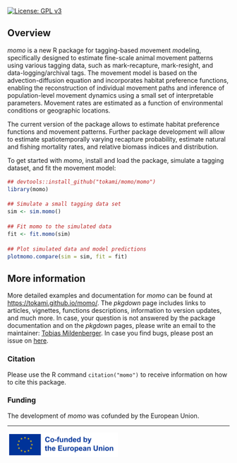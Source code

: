 
<!-- README.md is generated from README.Rmd. Please edit that file -->
<!-- badges: start -->

[![License: GPL
v3](https://img.shields.io/badge/License-GPL%20v3-blue.svg)](https://www.gnu.org/licenses/gpl-3.0)
<!-- badges: end -->

## Overview

*momo* is a new R package for tagging-based *mo*vement *mo*deling,
specifically designed to estimate fine-scale animal movement patterns
using various tagging data, such as mark-recapture, mark-resight, and
data-logging/archival tags. The movement model is based on the
advection-diffusion equation and incorporates habitat preference
functions, enabling the reconstruction of individual movement paths and
inference of population-level movement dynamics using a small set of
interpretable parameters. Movement rates are estimated as a function of
environmental conditions or geographic locations.

The current version of the package allows to estimate habitat preference
functions and movement patterns. Further package development will allow
to estimate spatiotemporally varying recapture probability, estimate
natural and fishing mortality rates, and relative biomass indices and
distribution.

To get started with *momo*, install and load the package, simulate a
tagging dataset, and fit the movement model:

``` r
## devtools::install_github("tokami/momo/momo")
library(momo)

## Simulate a small tagging data set
sim <- sim.momo()

## Fit momo to the simulated data
fit <- fit.momo(sim)

## Plot simulated data and model predictions
plotmomo.compare(sim = sim, fit = fit)
```

## More information

More detailed examples and documentation for *momo* can be found at
<https://tokami.github.io/momo/>. The *pkgdown* page includes links to
articles, vignettes, functions descriptions, information to version
updates, and much more. In case, your question is not answered by the
package documentation and on the *pkgdown* pages, please write an email
to the maintainer: [Tobias
Mildenberger](mailto:t.k.mildenberger@gmail.com). In case you find bugs,
please post an issue on [here](https://github.com/tokami/momo/issues).

### Citation

Please use the R command `citation("momo")` to receive information on
how to cite this package.

### Funding

The development of *momo* was cofunded by the European Union.

------------------------------------------------------------------------

<img src="man/figures/EN_Co-fundedbytheEU_RGB_POS.png" width="250" />
